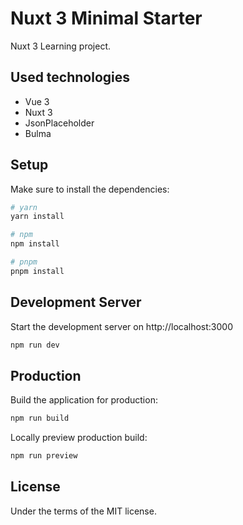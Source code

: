 # Nuxt 3 Minimal Starter

Nuxt 3 Learning project.

## Used technologies

- Vue 3
- Nuxt 3
- JsonPlaceholder
- Bulma

## Setup

Make sure to install the dependencies:

```bash
# yarn
yarn install

# npm
npm install

# pnpm
pnpm install
```

## Development Server

Start the development server on http://localhost:3000

```bash
npm run dev
```

## Production

Build the application for production:

```bash
npm run build
```

Locally preview production build:

```bash
npm run preview
```

## License

Under the terms of the MIT license.
